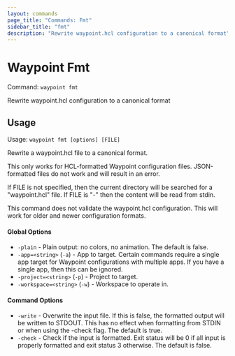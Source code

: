 ```yaml
---
layout: commands
page_title: "Commands: Fmt"
sidebar_title: "fmt"
description: "Rewrite waypoint.hcl configuration to a canonical format"
---
```


# Waypoint Fmt

Command: `waypoint fmt`

Rewrite waypoint.hcl configuration to a canonical format


## Usage

Usage: `waypoint fmt [options] [FILE]`


  Rewrite a waypoint.hcl file to a canonical format.

  This only works for HCL-formatted Waypoint configuration files. JSON-formatted
  files do not work and will result in an error.

  If FILE is not specified, then the current directory will be searched
  for a "waypoint.hcl" file. If FILE is "-" then the content will be read
  from stdin.

  This command does not validate the waypoint.hcl configuration. This will
  work for older and newer configuration formats.

#### Global Options

- `-plain` - Plain output: no colors, no animation. The default is false.
- `-app=<string>` (`-a`) - App to target. Certain commands require a single app target for Waypoint configurations with multiple apps. If you have a single app, then this can be ignored.
- `-project=<string>` (`-p`) - Project to target.
- `-workspace=<string>` (`-w`) - Workspace to operate in.

#### Command Options

- `-write` - Overwrite the input file. If this is false, the formatted output will be written to STDOUT. This has no effect when formatting from STDIN or when using the -check flag. The default is true.
- `-check` - Check if the input is formatted. Exit status will be 0 if all input is properly formatted and exit status 3 otherwise. The default is false.


